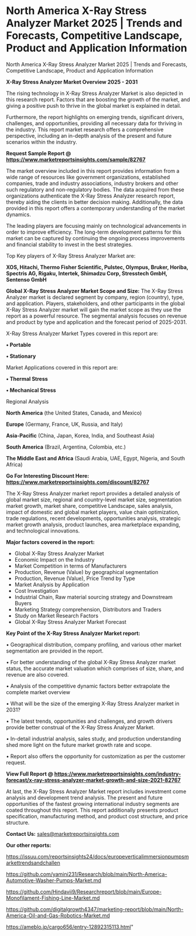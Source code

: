 # North America X-Ray Stress Analyzer Market 2025 | Trends and Forecasts, Competitive Landscape, Product and Application Information
North America X-Ray Stress Analyzer Market 2025 | Trends and Forecasts, Competitive Landscape, Product and Application Information

<Strong> X-Ray Stress Analyzer Market Overview 2025 - 2031</strong>

The rising technology in X-Ray Stress Analyzer Market is also depicted in this research report. Factors that are boosting the growth of the market, and giving a positive push to thrive in the global market is explained in detail.

Furthermore, the report highlights on emerging trends, significant drivers, challenges, and opportunities, providing all necessary data for thriving in the industry. This report market research offers a comprehensive perspective, including an in-depth analysis of the present and future scenarios within the industry.

<strong>Request Sample Report @ <a href=https://www.marketreportsinsights.com/sample/82767>https://www.marketreportsinsights.com/sample/82767</a></strong>

The market overview included in this report provides information from a wide range of resources like government organizations, established companies, trade and industry associations, industry brokers and other such regulatory and non-regulatory bodies. The data acquired from these organizations authenticate the X-Ray Stress Analyzer research report, thereby aiding the clients in better decision making. Additionally, the data provided in this report offers a contemporary understanding of the market dynamics.

The leading players are focusing mainly on technological advancements in order to improve efficiency. The long-term development patterns for this market can be captured by continuing the ongoing process improvements and financial stability to invest in the best strategies.

Top Key players of X-Ray Stress Analyzer Market are:

<strong>XOS, Hitachi, Thermo Fisher Scientific, Pulstec, Olympus, Bruker, Horiba, Spectris AG, Rigaku, Intertek, Shimadzu Corp, Stresstech GmbH, Sentenso GmbH</strong>

<strong><b>Global X-Ray Stress Analyzer Market Scope and Size:</b></strong>
The X-Ray Stress Analyzer market is declared segment by company, region (country), type, and application. Players, stakeholders, and other participants in the global X-Ray Stress Analyzer market will gain the market scope as they use the report as a powerful resource. The segmental analysis focuses on revenue and product by type and application and the forecast period of 2025-2031.

X-Ray Stress Analyzer Market Types covered in this report are:

<strong>• Portable

• Stationary</strong>

Market Applications covered in this report are:

<strong>• Thermal Stress

• Mechanical Stress</strong> 

Regional Analysis

<strong>North America</strong> (the United States, Canada, and Mexico)

<strong>Europe</strong> (Germany, France, UK, Russia, and Italy)

<strong>Asia-Pacific</strong> (China, Japan, Korea, India, and Southeast Asia)

<strong>South America</strong> (Brazil, Argentina, Colombia, etc.)

<strong>The Middle East and Africa</strong> (Saudi Arabia, UAE, Egypt, Nigeria, and South Africa)

<strong>Go For Interesting Discount Here: <a href=https://www.marketreportsinsights.com/discount/82767>https://www.marketreportsinsights.com/discount/82767</a></strong>

The X-Ray Stress Analyzer market report provides a detailed analysis of global market size, regional and country-level market size, segmentation market growth, market share, competitive Landscape, sales analysis, impact of domestic and global market players, value chain optimization, trade regulations, recent developments, opportunities analysis, strategic market growth analysis, product launches, area marketplace expanding, and technological innovations.

<strong><b>Major factors covered in the report:</b></strong>
<ul>
  <li>Global X-Ray Stress Analyzer Market </li>
  <li>Economic Impact on the Industry</li>
  <li>Market Competition in terms of Manufacturers</li>
  <li>Production, Revenue (Value) by geographical segmentation</li>
  <li>Production, Revenue (Value), Price Trend by Type</li>
  <li>Market Analysis by Application</li>
  <li>Cost Investigation</li>
  <li>Industrial Chain, Raw material sourcing strategy and Downstream Buyers</li>
  <li>Marketing Strategy comprehension, Distributors and Traders</li>
  <li>Study on Market Research Factors</li>
  <li>Global X-Ray Stress Analyzer Market Forecast</li>
</ul>

<strong><b>Key Point of the X-Ray Stress Analyzer Market report:</b></strong>

• Geographical distribution, company profiling, and various other market segmentation are provided in the report.

• For better understanding of the global X-Ray Stress Analyzer market status, the accurate market valuation which comprises of size, share, and revenue are also covered.

• Analysis of the competitive dynamic factors better extrapolate the complete market overview

• What will be the size of the emerging X-Ray Stress Analyzer market in 2031?

• The latest trends, opportunities and challenges, and growth drivers provide better construal of the X-Ray Stress Analyzer Market.

• In-detail industrial analysis, sales study, and production understanding shed more light on the future market growth rate and scope.

• Report also offers the opportunity for customization as per the customer request.

<strong><b>View Full Report @ <a href=https://www.marketreportsinsights.com/industry-forecast/x-ray-stress-analyzer-market-growth-and-size-2021-82767>https://www.marketreportsinsights.com/industry-forecast/x-ray-stress-analyzer-market-growth-and-size-2021-82767</a></b></strong>


At last, the X-Ray Stress Analyzer Market report includes investment come analysis and development trend analysis. The present and future opportunities of the fastest growing international industry segments are coated throughout this report. This report additionally presents product specification, manufacturing method, and product cost structure, and price structure.

<strong>Contact Us:</strong>
sales@marketreportsinsights.com

<strong>Our other reports:</strong>

<a href=https://issuu.com/reportsinsights24/docs/europeverticalimmersionpumpsmarkettrendsandchallen>https://issuu.com/reportsinsights24/docs/europeverticalimmersionpumpsmarkettrendsandchallen</a>

<a href=https://github.com/yamini231/Research/blob/main/North-America-Automotive-Washer-Pumps-Market.md>https://github.com/yamini231/Research/blob/main/North-America-Automotive-Washer-Pumps-Market.md</a>

<a href=https://github.com/Hindavii9/Researchreport/blob/main/Europe-Monofilament-Fishing-Line-Market.md>https://github.com/Hindavii9/Researchreport/blob/main/Europe-Monofilament-Fishing-Line-Market.md</a>

<a href=https://github.com/digitalgrowth4347/marketing-report/blob/main/North-America-Oil-and-Gas-Robotics-Market.md>https://github.com/digitalgrowth4347/marketing-report/blob/main/North-America-Oil-and-Gas-Robotics-Market.md</a>

<a href=https://ameblo.jp/cargo656/entry-12892315113.html>https://ameblo.jp/cargo656/entry-12892315113.html</a>"

